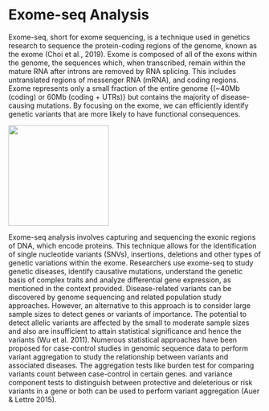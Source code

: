 # Exome-seq Analysis
Exome-seq, short for exome sequencing, is a technique used in genetics research to sequence the protein-coding regions of the genome, known as the exome (Choi et al., 2019).
Exome is composed of all of the exons within the genome, the sequences which, when transcribed, remain within the mature RNA after introns are removed by RNA splicing. This includes untranslated regions of messenger RNA (mRNA), and coding regions. Exome represents only a small fraction of the entire genome {(~40Mb (coding) or 60Mb (coding + UTRs)} but contains the majority of disease-causing mutations. By focusing on the exome, we can efficiently identify genetic variants that are more likely to have functional consequences. 

<img src="(https://github.com/user-attachments/assets/70c2b323-1fc6-4534-bbd7-08f25724d8dd)" width="200" />

Exome-seq analysis involves capturing and sequencing the exonic regions of DNA, which encode proteins. This technique allows for the identification of single nucleotide variants (SNVs), insertions, deletions and other types of genetic variations within the exome. Researchers use exome-seq to study genetic diseases, identify causative mutations, understand the genetic basis of complex traits and analyze differential gene expression, as mentioned in the context provided. Disease-related variants can be discovered by genome sequencing and related population study approaches. However, an alternative to this approach is to consider large sample sizes to detect genes or variants of importance. The potential to detect allelic variants are affected by the small to moderate sample sizes and also are insufficient to attain statistical significance and hence the variants (Wu et al. 2011). Numerous statistical approaches have been proposed for case-control studies in genomic sequence data to perform variant aggregation to study the relationship between variants and associated diseases. The aggregation tests like burden test for comparing variants count between case-control in certain genes. and variance component tests to distinguish between protective and deleterious or risk variants in a gene or both can be used to perform variant aggregation (Auer & Lettre 2015). 
